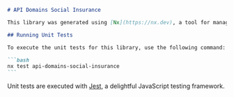 ````markdown
# API Domains Social Insurance

This library was generated using [Nx](https://nx.dev), a tool for managing monorepos.

## Running Unit Tests

To execute the unit tests for this library, use the following command:

```bash
nx test api-domains-social-insurance
```
````

Unit tests are executed with [Jest](https://jestjs.io), a delightful JavaScript testing framework.

```

```
